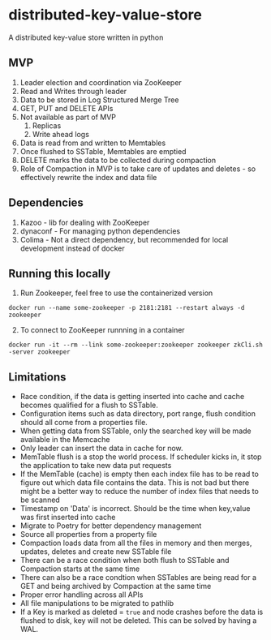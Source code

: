 # distributed-key-value-store
A distributed key-value store written in python

## MVP
1. Leader election and coordination via ZooKeeper
2. Read and Writes through leader 
4. Data to be stored in Log Structured Merge Tree
5. GET, PUT and DELETE APIs
6. Not available as part of MVP
    1. Replicas
    2. Write ahead logs
7. Data is read from and written to Memtables
8. Once flushed to SSTable, Memtables are emptied
9. DELETE marks the data to be collected during compaction
10. Role of Compaction in MVP is to take care of updates and deletes - so effectively rewrite the index and data file


## Dependencies
1. Kazoo - lib for dealing with ZooKeeper
2. dynaconf - For managing python dependencies
3. Colima - Not a direct dependency, but recommended for local development instead of docker


## Running this locally
1. Run Zookeeper, feel free to use the containerized version
```
docker run --name some-zookeeper -p 2181:2181 --restart always -d zookeeper
```
2. To connect to ZooKeeper runnning in a container
```
docker run -it --rm --link some-zookeeper:zookeeper zookeeper zkCli.sh -server zookeeper
```

## Limitations
- Race condition, if the data is getting inserted into cache and cache becomes qualified for a flush to SSTable. 
- Configuration items such as data directory, port range, flush condition should all come from a properties file.
- When getting data from SSTable, only the searched key will be made available in the Memcache
- Only leader can insert the data in cache for now.
- MemTable flush is a stop the world process. If scheduler kicks in, it stop the application to take new data put requests
- If the MemTable (cache) is empty then each index file has to be read to figure out which data file contains the data. This is not bad but there might be a better way to reduce the number of index files that needs to be scanned
- Timestamp on 'Data' is incorrect. Should be the time when key,value was first inserted into cache
- Migrate to Poetry for better dependency management
- Source all properties from a property file
- Compaction loads data from all the files in memory and then merges, updates, deletes and create new SSTable file
- There can be a race condition when both flush to SSTable and Compaction starts at the same time
- There can also be a race condtion when SSTables are being read for a GET and being archived by Compaction at the same time 
- Proper error handling across all APIs
- All file manipulations to be migrated to pathlib
- If a Key is marked as deleted = `true` and node crashes before the data is flushed to disk, key will not be deleted. This can be solved by having a WAL. 